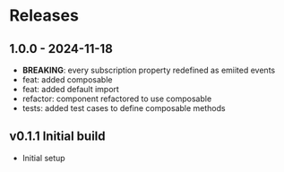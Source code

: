 # Releases

## 1.0.0 - 2024-11-18

- **BREAKING**: every subscription property redefined as emiited events
- feat: added composable
- feat: added default import
- refactor: component refactored to use composable
- tests: added test cases to define composable methods

## v0.1.1 Initial build

- Initial setup
